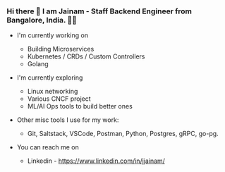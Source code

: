 ### Hi there 👋 I am Jainam - Staff Backend Engineer from Bangalore, India. 👨‍💻



<!--
**MJjainam/MJjainam** is a ✨ _special_ ✨ repository because its `README.md` (this file) appears on your GitHub profile.

Here are some ideas to get you started:

- 🔭 I’m currently working on ...
- 🌱 I’m currently learning ...
- 👯 I’m looking to collaborate on ...
- 🤔 I’m looking for help with ...
- 💬 Ask me about ...
- 📫 How to reach me: ...
- 😄 Pronouns: ...
- ⚡ Fun fact: ...
-->


- I'm currently working on 
  - Building Microservices 
  - Kubernetes / CRDs / Custom Controllers
  - Golang

- I'm currently exploring
  - Linux networking
  - Various CNCF project
  - ML/AI Ops tools to build better ones

- Other misc tools I use for my work:
  - Git, Saltstack, VSCode, Postman, Python, Postgres, gRPC, go-pg. 
  

- You can reach me on 
  - Linkedin - https://www.linkedin.com/in/jjainam/
